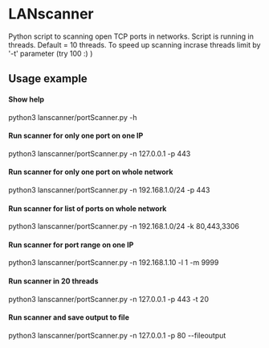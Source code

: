 # LANscanner

Python script to scanning open TCP ports in networks.
Script is running in threads. Default = 10 threads.
To speed up scanning incrase threads limit by '-t' parameter (try 100 :) )

## Usage example

#### Show help
python3 lanscanner/portScanner.py -h

#### Run scanner for only one port on one IP
python3 lanscanner/portScanner.py -n 127.0.0.1 -p 443

#### Run scanner for only one port on whole network
python3 lanscanner/portScanner.py -n 192.168.1.0/24 -p 443

#### Run scanner for list of ports on whole network
python3 lanscanner/portScanner.py -n 192.168.1.0/24 -k 80,443,3306

#### Run scanner for port range on one IP
python3 lanscanner/portScanner.py -n 192.168.1.10 -l 1 -m 9999

#### Run scanner in 20 threads
python3 lanscanner/portScanner.py -n 127.0.0.1 -p 443 -t 20

#### Run scanner and save output to file
python3 lanscanner/portScanner.py -n 127.0.0.1 -p 80 --fileoutput